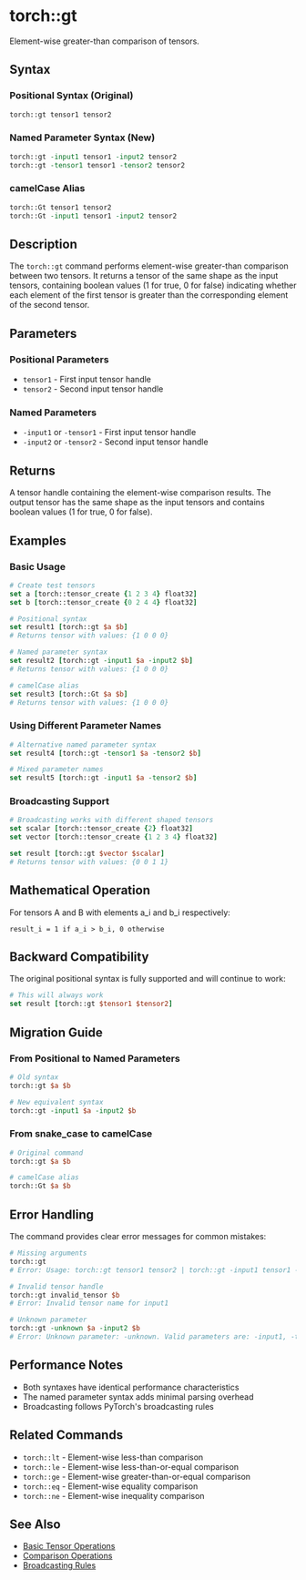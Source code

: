 # torch::gt

Element-wise greater-than comparison of tensors.

## Syntax

### Positional Syntax (Original)
```tcl
torch::gt tensor1 tensor2
```

### Named Parameter Syntax (New)
```tcl
torch::gt -input1 tensor1 -input2 tensor2
torch::gt -tensor1 tensor1 -tensor2 tensor2
```

### camelCase Alias
```tcl
torch::Gt tensor1 tensor2
torch::Gt -input1 tensor1 -input2 tensor2
```

## Description

The `torch::gt` command performs element-wise greater-than comparison between two tensors. It returns a tensor of the same shape as the input tensors, containing boolean values (1 for true, 0 for false) indicating whether each element of the first tensor is greater than the corresponding element of the second tensor.

## Parameters

### Positional Parameters
- `tensor1` - First input tensor handle
- `tensor2` - Second input tensor handle

### Named Parameters
- `-input1` or `-tensor1` - First input tensor handle
- `-input2` or `-tensor2` - Second input tensor handle

## Returns

A tensor handle containing the element-wise comparison results. The output tensor has the same shape as the input tensors and contains boolean values (1 for true, 0 for false).

## Examples

### Basic Usage

```tcl
# Create test tensors
set a [torch::tensor_create {1 2 3 4} float32]
set b [torch::tensor_create {0 2 4 4} float32]

# Positional syntax
set result1 [torch::gt $a $b]
# Returns tensor with values: {1 0 0 0}

# Named parameter syntax
set result2 [torch::gt -input1 $a -input2 $b]
# Returns tensor with values: {1 0 0 0}

# camelCase alias
set result3 [torch::Gt $a $b]
# Returns tensor with values: {1 0 0 0}
```

### Using Different Parameter Names

```tcl
# Alternative named parameter syntax
set result4 [torch::gt -tensor1 $a -tensor2 $b]

# Mixed parameter names
set result5 [torch::gt -input1 $a -tensor2 $b]
```

### Broadcasting Support

```tcl
# Broadcasting works with different shaped tensors
set scalar [torch::tensor_create {2} float32]
set vector [torch::tensor_create {1 2 3 4} float32]

set result [torch::gt $vector $scalar]
# Returns tensor with values: {0 0 1 1}
```

## Mathematical Operation

For tensors A and B with elements a_i and b_i respectively:

```
result_i = 1 if a_i > b_i, 0 otherwise
```

## Backward Compatibility

The original positional syntax is fully supported and will continue to work:

```tcl
# This will always work
set result [torch::gt $tensor1 $tensor2]
```

## Migration Guide

### From Positional to Named Parameters

```tcl
# Old syntax
torch::gt $a $b

# New equivalent syntax
torch::gt -input1 $a -input2 $b
```

### From snake_case to camelCase

```tcl
# Original command
torch::gt $a $b

# camelCase alias
torch::Gt $a $b
```

## Error Handling

The command provides clear error messages for common mistakes:

```tcl
# Missing arguments
torch::gt
# Error: Usage: torch::gt tensor1 tensor2 | torch::gt -input1 tensor1 -input2 tensor2

# Invalid tensor handle
torch::gt invalid_tensor $b
# Error: Invalid tensor name for input1

# Unknown parameter
torch::gt -unknown $a -input2 $b
# Error: Unknown parameter: -unknown. Valid parameters are: -input1, -tensor1, -input2, -tensor2
```

## Performance Notes

- Both syntaxes have identical performance characteristics
- The named parameter syntax adds minimal parsing overhead
- Broadcasting follows PyTorch's broadcasting rules

## Related Commands

- `torch::lt` - Element-wise less-than comparison
- `torch::le` - Element-wise less-than-or-equal comparison
- `torch::ge` - Element-wise greater-than-or-equal comparison
- `torch::eq` - Element-wise equality comparison
- `torch::ne` - Element-wise inequality comparison

## See Also

- [Basic Tensor Operations](../tensor_operations.md)
- [Comparison Operations](../comparison_operations.md)
- [Broadcasting Rules](../broadcasting.md) 